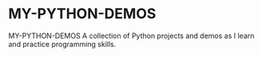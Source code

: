 # MY-PYTHON-DEMOS
MY-PYTHON-DEMOS A collection of Python projects and demos as I learn and practice programming skills.
